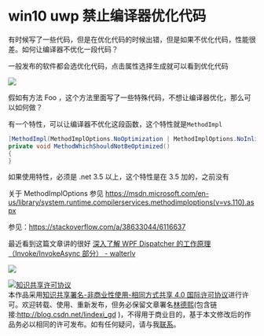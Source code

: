
# win10 uwp 禁止编译器优化代码

有时候写了一些代码，但是在优化代码的时候出错，但是如果不优化代码，性能很差。如何让编译器不优化一段代码？

<!--more-->


<!-- CreateTime:2018/8/10 19:16:50 -->


<!-- csdn -->

一般发布的软件都会选优化代码，点击属性选择生成就可以看到优化代码

![](http://image.acmx.xyz/34fdad35-5dfe-a75b-2b4b-8c5e313038e2%2F201792713825.jpg)

假如有方法 Foo ，这个方法里面写了一些特殊代码，不想让编译器优化，那么可以如何做？

有一个特性，可以让编译器不优化这段函数，这个特性就是`MethodImpl`

```csharp
[MethodImpl(MethodImplOptions.NoOptimization | MethodImplOptions.NoInlining)]
private void MethodWhichShouldNotBeOptimized()
{
}
```

如果使用特性，必须是 .net 3.5 以上，这个特性是在 3.5 加的，之前没有

关于 MethodImplOptions 参见 https://msdn.microsoft.com/en-us/library/system.runtime.compilerservices.methodimploptions(v=vs.110).aspx

参见：https://stackoverflow.com/a/38633044/6116637

最近看到这篇文章讲的很好 [深入了解 WPF Dispatcher 的工作原理（Invoke/InvokeAsync 部分） - walterlv](https://walterlv.github.io/post/dotnet/2017/09/26/dispatcher-invoke-async.html ) 

![](http://image.acmx.xyz/34fdad35-5dfe-a75b-2b4b-8c5e313038e2%2F201792713624.jpg)





<a rel="license" href="http://creativecommons.org/licenses/by-nc-sa/4.0/"><img alt="知识共享许可协议" style="border-width:0" src="https://licensebuttons.net/l/by-nc-sa/4.0/88x31.png" /></a><br />本作品采用<a rel="license" href="http://creativecommons.org/licenses/by-nc-sa/4.0/">知识共享署名-非商业性使用-相同方式共享 4.0 国际许可协议</a>进行许可。欢迎转载、使用、重新发布，但务必保留文章署名[林德熙](http://blog.csdn.net/lindexi_gd)(包含链接:http://blog.csdn.net/lindexi_gd )，不得用于商业目的，基于本文修改后的作品务必以相同的许可发布。如有任何疑问，请与我[联系](mailto:lindexi_gd@163.com)。